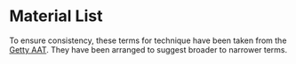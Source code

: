 # Material List

To ensure consistency, these terms for technique have been taken from the [Getty AAT](https://www.getty.edu/research/tools/vocabularies/aat/). They have been arranged to suggest broader to narrower terms. 


